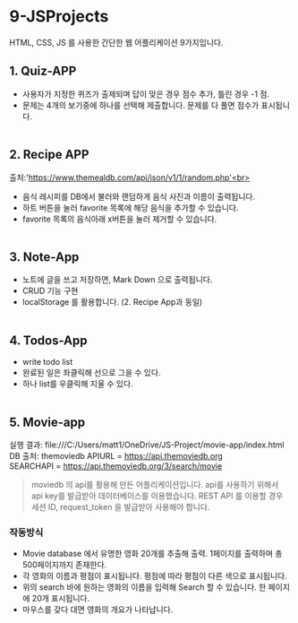 # 9-JSProjects
HTML, CSS, JS 를 사용한 간단한 웹 어플리케이션 9가지입니다.<br>

## 1. Quiz-APP
- 사용자가 지정한 퀴즈가 출제되며 답이 맞은 경우 점수 추가, 틀린 경우 -1 점.<br>
- 문제는 4개의 보기중에 하나를 선택해 제출합니다. 문제를 다 풀면 점수가 표시됩니다.<br><br>

## 2. Recipe APP
출처:'https://www.themealdb.com/api/json/v1/1/random.php'<br>
- 음식 레시피를 DB에서 불러와 랜덤하게 음식 사진과 이름이 출력됩니다.<br>
- 하트 버튼을 눌러 favorite 목록에 해당 음식을 추가할 수 있습니다.<br>
- favorite 목록의 음식아래 x버튼을 눌러 제거할 수 있습니다.<br><br>

## 3. Note-App
- 노트에 글을 쓰고 저장하면, Mark Down 으로 출력됩니다.
- CRUD 기능 구현
- localStorage 를 활용합니다. (2. Recipe App과 동일)<br><br>

## 4. Todos-App
- write todo list
- 완료된 일은 좌클릭해 선으로 그을 수 있다.
- 하나 list를 우클릭해 지울 수 있다.<br><br>

## 5. Movie-app
실행 결과: file:///C:/Users/matt1/OneDrive/JS-Project/movie-app/index.html
DB 출처:  themoviedb
APIURL = https://api.themoviedb.org<br>
SEARCHAPI = https://api.themoviedb.org/3/search/movie<br>
> moviedb 의 api를 활용해 만든 어플리케이션입니다.
> api를 사용하기 위해서 api key를 발급받아 데이터베이스를 이용했습니다. 
> REST API 를 이용할 경우  세션 ID, request_token 을 발급받아 사용해야 합니다.

### 작동방식
- Movie database 에서 유명한 영화 20개를 추출해 출력. 1페이지를 출력하며 총 500페이지까지 존재한다.<br>
- 각 영화의 이름과 평점이 표시됩니다. 평점에 따라 평점이 다른 색으로 표시됩니다.<br>
- 위의 search 바에 원하는 영화의 이름을 입력해 Search 할 수 있습니다. 한 페이지에 20개 표시됩니다.<br>
- 마우스를 갖다 대면 영화의 개요가 나타납니다.<br><br>
